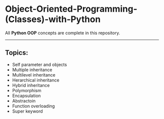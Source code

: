 # Object-Oriented-Programming-(Classes)-with-Python
All <b>Python OOP</b> concepts are complete in this repository.
<hr>
<h2>Topics:</h2>
<ul>
<li>Self parameter and objects</li>
<li>Multiple inheritance</li>
<li>Multilevel inheritance</li>
<li>Herarchical inheritance</li>
<li>Hybrid inheritance</li>
<li>Polymorphism</li>
<li>Encapsulation</li>
<li>Abstractoin</li>
<li>Function overloading</li>
<li>Super keyword</li>
</ul>
